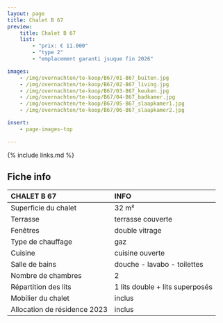 ```yaml
---
layout: page
title: Chalet B 67
preview:
    title: Chalet B 67
    list:
        - "prix: € 11.000"
        - "type 2"
        - "emplacement garanti jsuque fin 2026"

images:
    - /img/overnachten/te-koop/B67/01-B67_buiten.jpg
    - /img/overnachten/te-koop/B67/02-B67_living.jpg
    - /img/overnachten/te-koop/B67/03-B67_keuken.jpg
    - /img/overnachten/te-koop/B67/04-B67_badkamer.jpg
    - /img/overnachten/te-koop/B67/05-B67_slaapkamer1.jpg
    - /img/overnachten/te-koop/B67/06-B67_slaapkamer2.jpg

insert:
    - page-images-top

---
```


{% include links.md %}



## Fiche info

CHALET B 67                  | INFO        |
:----------------------------|:------------|
Superficie du chalet         |32 m²
Terrasse                     |terrasse couverte  
Fenêtres                     |double vitrage
Type de chauffage            |gaz
Cuisine                      |cuisine ouverte
Salle de bains               |douche - lavabo - toilettes
Nombre de chambres           |2
Répartition des lits         |1 lits double + lits superposés
Mobilier du chalet           |inclus
Allocation de résidence 2023 |inclus
